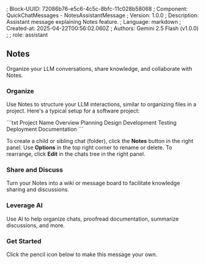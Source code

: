 ; Block-UUID: 72086b76-e5c6-4c5c-8bfc-11c028b58068
; Component: QuickChatMessages - NotesAssistantMessage
; Version: 1.0.0
; Description: Assistant message explaining Notes feature.
; Language: markdown
; Created-at: 2025-04-22T00:56:02.060Z
; Authors: Gemini 2.5 Flash (v1.0.0)
;
; role: assistant


## Notes

Organize your LLM conversations, share knowledge, and collaborate with Notes.

### Organize

Use Notes to structure your LLM interactions, similar to organizing files in a project. Here's a typical setup for a software project:

\```txt
Project Name
   Overview
   Planning
   Design
   Development
   Testing
   Deployment
   Documentation
\```

To create a child or sibling chat (folder), click the **Notes** button in the right panel. Use **Options** in the top right corner to rename or delete. To rearrange, click **Edit** in the chats tree in the right panel. 

### Share and Discuss

Turn your Notes into a wiki or message board to facilitate knowledge sharing and discussions.

### Leverage AI

Use AI to help organize chats, proofread documentation, summarize discussions, and more.

### Get Started

Click the pencil icon below to make this message your own.
